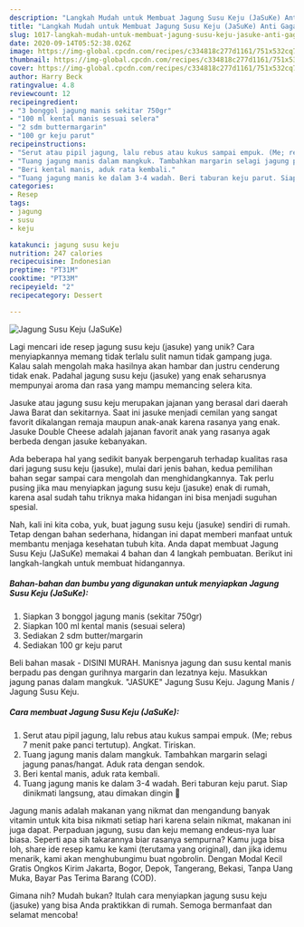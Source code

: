 ```yaml
---
description: "Langkah Mudah untuk Membuat Jagung Susu Keju (JaSuKe) Anti Gagal"
title: "Langkah Mudah untuk Membuat Jagung Susu Keju (JaSuKe) Anti Gagal"
slug: 1017-langkah-mudah-untuk-membuat-jagung-susu-keju-jasuke-anti-gagal
date: 2020-09-14T05:52:38.026Z
image: https://img-global.cpcdn.com/recipes/c334818c277d1161/751x532cq70/jagung-susu-keju-jasuke-foto-resep-utama.jpg
thumbnail: https://img-global.cpcdn.com/recipes/c334818c277d1161/751x532cq70/jagung-susu-keju-jasuke-foto-resep-utama.jpg
cover: https://img-global.cpcdn.com/recipes/c334818c277d1161/751x532cq70/jagung-susu-keju-jasuke-foto-resep-utama.jpg
author: Harry Beck
ratingvalue: 4.8
reviewcount: 12
recipeingredient:
- "3 bonggol jagung manis sekitar 750gr"
- "100 ml kental manis sesuai selera"
- "2 sdm buttermargarin"
- "100 gr keju parut"
recipeinstructions:
- "Serut atau pipil jagung, lalu rebus atau kukus sampai empuk. (Me; rebus 7 menit pake panci tertutup). Angkat. Tiriskan."
- "Tuang jagung manis dalam mangkuk. Tambahkan margarin selagi jagung panas/hangat. Aduk rata dengan sendok."
- "Beri kental manis, aduk rata kembali."
- "Tuang jagung manis ke dalam 3-4 wadah. Beri taburan keju parut. Siap dinikmati langsung, atau dimakan dingin 🤗"
categories:
- Resep
tags:
- jagung
- susu
- keju

katakunci: jagung susu keju 
nutrition: 247 calories
recipecuisine: Indonesian
preptime: "PT31M"
cooktime: "PT33M"
recipeyield: "2"
recipecategory: Dessert

---
```



![Jagung Susu Keju (JaSuKe)](https://img-global.cpcdn.com/recipes/c334818c277d1161/751x532cq70/jagung-susu-keju-jasuke-foto-resep-utama.jpg)

Lagi mencari ide resep jagung susu keju (jasuke) yang unik? Cara menyiapkannya memang tidak terlalu sulit namun tidak gampang juga. Kalau salah mengolah maka hasilnya akan hambar dan justru cenderung tidak enak. Padahal jagung susu keju (jasuke) yang enak seharusnya mempunyai aroma dan rasa yang mampu memancing selera kita.

Jasuke atau jagung susu keju merupakan jajanan yang berasal dari daerah Jawa Barat dan sekitarnya. Saat ini jasuke menjadi cemilan yang sangat favorit dikalangan remaja maupun anak-anak karena rasanya yang enak. Jasuke Double Cheese adalah jajanan favorit anak yang rasanya agak berbeda dengan jasuke kebanyakan.

Ada beberapa hal yang sedikit banyak berpengaruh terhadap kualitas rasa dari jagung susu keju (jasuke), mulai dari jenis bahan, kedua pemilihan bahan segar sampai cara mengolah dan menghidangkannya. Tak perlu pusing jika mau menyiapkan jagung susu keju (jasuke) enak di rumah, karena asal sudah tahu triknya maka hidangan ini bisa menjadi suguhan spesial.


Nah, kali ini kita coba, yuk, buat jagung susu keju (jasuke) sendiri di rumah. Tetap dengan bahan sederhana, hidangan ini dapat memberi manfaat untuk membantu menjaga kesehatan tubuh kita. Anda dapat membuat Jagung Susu Keju (JaSuKe) memakai 4 bahan dan 4 langkah pembuatan. Berikut ini langkah-langkah untuk membuat hidangannya.

<!--inarticleads1-->

##### Bahan-bahan dan bumbu yang digunakan untuk menyiapkan Jagung Susu Keju (JaSuKe):

1. Siapkan 3 bonggol jagung manis (sekitar 750gr)
1. Siapkan 100 ml kental manis (sesuai selera)
1. Sediakan 2 sdm butter/margarin
1. Sediakan 100 gr keju parut


Beli bahan masak - DISINI MURAH. Manisnya jagung dan susu kental manis berpadu pas dengan gurihnya margarin dan lezatnya keju. Masukkan jagung panas dalam mangkuk. &#34;JASUKE&#34; Jagung Susu Keju. Jagung Manis / Jagung Susu Keju. 

<!--inarticleads2-->

##### Cara membuat Jagung Susu Keju (JaSuKe):

1. Serut atau pipil jagung, lalu rebus atau kukus sampai empuk. (Me; rebus 7 menit pake panci tertutup). Angkat. Tiriskan.
1. Tuang jagung manis dalam mangkuk. Tambahkan margarin selagi jagung panas/hangat. Aduk rata dengan sendok.
1. Beri kental manis, aduk rata kembali.
1. Tuang jagung manis ke dalam 3-4 wadah. Beri taburan keju parut. Siap dinikmati langsung, atau dimakan dingin 🤗


Jagung manis adalah makanan yang nikmat dan mengandung banyak vitamin untuk kita bisa nikmati setiap hari karena selain nikmat, makanan ini juga dapat. Perpaduan jagung, susu dan keju memang endeus-nya luar biasa. Seperti apa sih takarannya biar rasanya sempurna? Kamu juga bisa loh, share ide resep kamu ke kami (terutama yang original), dan jika idemu menarik, kami akan menghubungimu buat ngobrolin. Dengan Modal Kecil Gratis Ongkos Kirim Jakarta, Bogor, Depok, Tangerang, Bekasi, Tanpa Uang Muka, Bayar Pas Terima Barang (COD). 

Gimana nih? Mudah bukan? Itulah cara menyiapkan jagung susu keju (jasuke) yang bisa Anda praktikkan di rumah. Semoga bermanfaat dan selamat mencoba!
